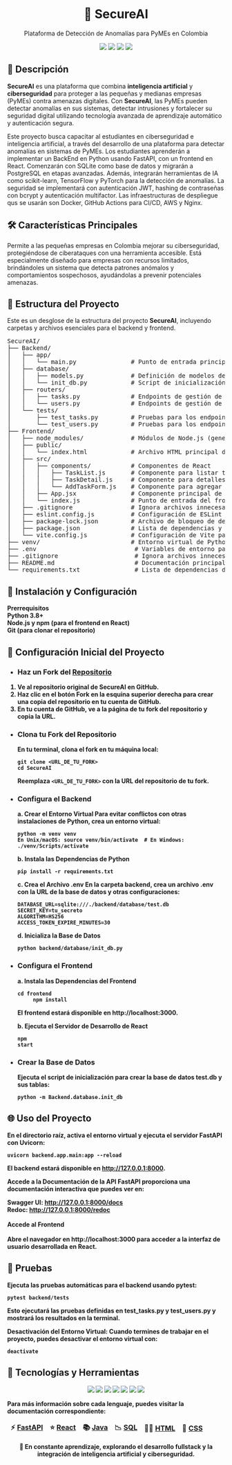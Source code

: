 <h1 align="center"></>🔐 SecureAI </h1> 
<p align="center">Plataforma de Detección de Anomalías para PyMEs en Colombia</></p>

<p align="center">
  <img src="https://img.shields.io/badge/Version-1.0.0-blue.svg" />
  <img src="https://img.shields.io/badge/Python-3.8%2B-yellow.svg" />
  <img src="https://img.shields.io/badge/FastAPI-Framework-green.svg" />
  <img src="https://img.shields.io/badge/AI-Integrated-red.svg" />
</p>

## 📌 Descripción

**SecureAI** es una plataforma que combina **inteligencia artificial** y **ciberseguridad** para proteger a las pequeñas y medianas empresas (PyMEs) contra amenazas digitales. Con **SecureAI**, las PyMEs pueden detectar anomalías en sus sistemas, detectar intrusiones y fortalecer su seguridad digital utilizando tecnología avanzada de aprendizaje automático y autenticación segura.

Este proyecto busca capacitar al estudiantes en ciberseguridad e inteligencia artificial, a través del desarrollo de una plataforma para detectar anomalías en sistemas de PyMEs. Los estudiantes aprenderán a implementar un BackEnd en Python usando FastAPI, con un frontend en React. Comenzarán con SQLite como base de datos y migrarán a PostgreSQL en etapas avanzadas. Además, integrarán herramientas de IA como scikit-learn, TensorFlow y PyTorch para la detección de anomalías. La seguridad se implementará con autenticación JWT, hashing de contraseñas con bcrypt y autenticación multifactor. Las infraestructuras de despliegue qus se usarán son Docker, GitHub Actions para CI/CD, AWS y Nginx.

## 🛠️ Características Principales

Permite a las pequeñas empresas en Colombia mejorar su ciberseguridad, protegiéndose de ciberataques con una herramienta accesible. Está especialmente diseñado para empresas con recursos limitados, brindándoles un sistema que detecta patrones anómalos y comportamientos sospechosos, ayudándolas a prevenir potenciales amenazas.

## 📂 Estructura del Proyecto

<p>Este es un desglose de la estructura del proyecto <strong>SecureAI</strong>, incluyendo carpetas y archivos esenciales para el backend y frontend.</p>

<pre>
SecureAI/
├── Backend/
│   ├── app/
│   │   └── main.py               # Punto de entrada principal de la aplicación FastAPI
│   ├── database/
│   │   ├── models.py             # Definición de modelos de base de datos
│   │   └── init_db.py            # Script de inicialización de la base de datos
│   ├── routers/
│   │   ├── tasks.py              # Endpoints de gestión de tareas
│   │   └── users.py              # Endpoints de gestión de usuarios
│   └── tests/
│       ├── test_tasks.py         # Pruebas para los endpoints de tareas
│       └── test_users.py         # Pruebas para los endpoints de usuarios
├── Frontend/
│   ├── node_modules/             # Módulos de Node.js (generado automáticamente)
│   ├── public/
│   │   └── index.html            # Archivo HTML principal del frontend
│   ├── src/
│   │   ├── components/           # Componentes de React
│   │   │   ├── TaskList.js       # Componente para listar tareas
│   │   │   ├── TaskDetail.js     # Componente para detalles de tareas
│   │   │   └── AddTaskForm.js    # Componente para agregar una tarea
│   │   ├── App.jsx               # Componente principal de la aplicación React
│   │   └── index.js              # Punto de entrada del frontend de React
│   ├── .gitignore                # Ignora archivos innecesarios en el frontend
│   ├── eslint.config.js          # Configuración de ESLint para el frontend
│   ├── package-lock.json         # Archivo de bloqueo de dependencias de npm
│   ├── package.json              # Lista de dependencias y scripts del frontend
│   └── vite.config.js            # Configuración de Vite para el frontend
├── venv/                         # Entorno virtual de Python para el backend (ignorado en .gitignore)
├── .env                           # Variables de entorno para el backend
├── .gitignore                     # Ignora archivos innecesarios a nivel de proyecto
├── README.md                      # Documentación principal del proyecto
└── requirements.txt               # Lista de dependencias de Python
</pre>

## 🚀 Instalación y Configuración

<b> Prerrequisitos </br>
<b> Python 3.8+ </br>
<b> Node.js y npm (para el frontend en React) </br>
<b> Git (para clonar el repositorio) </br>

<h2>🔧 Configuración Inicial del Proyecto</h2>

- <h3>Haz un Fork del <a href="https://github.com/leopowerai/SecurityAI"><b>Repositorio</a></h3>
<ol>
  <li>Ve al repositorio original de <strong>SecureAI</strong> en GitHub.</li>
  <li>Haz clic en el botón <strong>Fork</strong> en la esquina superior derecha para crear una copia del repositorio en tu cuenta de GitHub.</li>
  <li>En tu cuenta de GitHub, ve a la página de tu fork del repositorio y copia la URL.</li>
</ol>

- <h3>Clona tu Fork del Repositorio</h3>

  <p>En tu terminal, clona el fork en tu máquina local:</p>
  <pre><code>git clone &lt;URL_DE_TU_FORK&gt;
  cd SecureAI</code></pre>

  <p>Reemplaza <code>&lt;URL_DE_TU_FORK&gt;</code> con la URL del repositorio de tu fork.</p>

- <h3>Configura el Backend</h3>

  a. Crear el Entorno Virtual
  Para evitar conflictos con otras instalaciones de Python, crea un entorno virtual:
  <pre><code>python -m venv venv
  En Unix/macOS: source venv/bin/activate  # En Windows: ./venv/Scripts/activate</code></pre>

  b. Instala las Dependencias de Python
  <pre><code>pip install -r requirements.txt</code></pre>

  c. Crea el Archivo .env
  En la carpeta backend, crea un archivo .env con la URL de la base de datos y otras configuraciones:
  <pre><code>DATABASE_URL=sqlite:///./backend/database/test.db
  SECRET_KEY=tu_secreto
  ALGORITHM=HS256
  ACCESS_TOKEN_EXPIRE_MINUTES=30</code></pre>

  d. Inicializa la Base de Datos
  <pre><code>python backend/database/init_db.py</code></pre>

- <h3> Configura el Frontend </h3>
     a. Instala las Dependencias del Frontend
       <pre><code>cd frontend
       npm install</code></pre>
       El frontend estará disponible en http://localhost:3000.
       
     b. Ejecuta el Servidor de Desarrollo de React
        <pre><code>npm start</code></pre>

- <H3>Crear la Base de Datos</h3>
      Ejecuta el script de inicialización para crear la base de datos test.db y sus tablas:
      <pre><code>python -m Backend.database.init_db</code></pre>

## 🌐 Uso del Proyecto
En el directorio raíz, activa el entorno virtual y ejecuta el servidor FastAPI con Uvicorn:
<pre><code>uvicorn backend.app.main:app --reload</code></pre>

El backend estará disponible en http://127.0.0.1:8000.

Accede a la Documentación de la API
FastAPI proporciona una documentación interactiva que puedes ver en:

Swagger UI: http://127.0.0.1:8000/docs
<br>Redoc: http://127.0.0.1:8000/redoc</br>
<br>Accede al Frontend</br>
<br>Abre el navegador en http://localhost:3000 para acceder a la interfaz de usuario desarrollada en React.</br>

## 🧪 Pruebas
Ejecuta las pruebas automáticas para el backend usando pytest:

<pre><code>pytest backend/tests</code></pre>

Esto ejecutará las pruebas definidas en test_tasks.py y test_users.py y mostrará los resultados en la terminal.

Desactivación del Entorno Virtual: Cuando termines de trabajar en el proyecto, puedes desactivar el entorno virtual con:

<pre><code>deactivate</code></pre>

<h2>🔧 Tecnologías y Herramientas</h2>
<p align="center">
  <img src="https://img.shields.io/badge/Code-Python-informational?style=flat&logo=python&logoColor=white&color=2bbc8a" />
  <img src="https://img.shields.io/badge/Code-JavaScript-informational?style=flat&logo=javascript&logoColor=white&color=2bbc8a" />
  <img src="https://img.shields.io/badge/Framework-React-informational?style=flat&logo=react&logoColor=white&color=61DAFB" />
  <img src="https://img.shields.io/badge/Framework-FastAPI-informational?style=flat&logo=fastapi&logoColor=white&color=009688" />
  <img src="https://img.shields.io/badge/Database-PostgreSQL-informational?style=flat&logo=postgresql&logoColor=white&color=336791" />
  <img src="https://img.shields.io/badge/Cloud-AWS-informational?style=flat&logo=amazon-aws&logoColor=white&color=FF9900" />
  <img src="https://img.shields.io/badge/Tools-Docker-informational?style=flat&logo=docker&logoColor=white&color=2496ED" />
</p>

<p>Para más información sobre cada lenguaje, puedes visitar la documentación correspondiente:</p>

<table>
  <thead align="center">
    <tr border: none;>
      <td><b>⚡ <a href="https://fastapi.tiangolo.com/learn/"><b>FastAPI</a></b></td>
      <td><b>⭐ <a href="https://es.react.dev/learn"><b>React</a></b></td>
      <td><b>📚 <a href="https://dev.java/learn/"><b>Java</a></b></td>
      <td><b>📉 <a href="https://dev.mysql.com/doc/"><b>SQL</a></b></td>
      <td><b>⛓️‍💥 <a href="https://developer.mozilla.org/en-US/docs/Web/HTML"><b>HTML</a></b></td>
      <td><b>🫥 <a href="https://developer.mozilla.org/en-US/docs/Web/CSS"><b>CSS</a></b></td>
    </tr>
  </thead>
  <tbody>  
  </tbody>
</table>
</ul>






<p align="center">
  🌱 En constante aprendizaje, explorando el desarrollo fullstack y la integración de <strong>inteligencia artificial</strong> y <strong>ciberseguridad</strong>.
</p>
